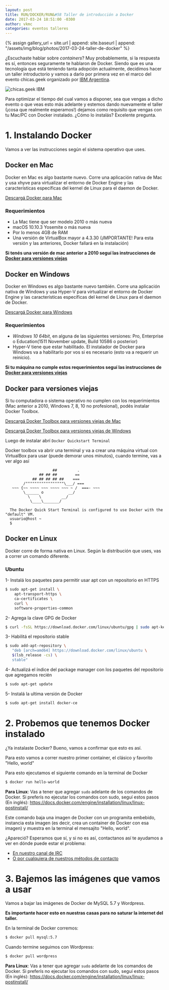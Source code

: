 ```yaml
---
layout: post
title: RUN/DOCKER/RUN&#58 Taller de introducción a Docker
date: 2017-03-24 18:51:00 -0300
author: vkmc
categories: eventos talleres
---
```


{% assign gallery_url = site.url | append: site.baseurl | append: "/assets/img/blog/photos/2017-03-24-taller-de-docker" %}

¿Escuchaste hablar sobre _containers_? Muy probablemente,
si la respuesta es sí, entonces seguramente te hablaron de Docker.
Siendo que es una tecnología que está teniendo tanta adopción
actualmente, decidimos hacer un taller introductorio y vamos a darlo
por primera vez en el marco del evento chicas.geek organizado por [IBM Argentina](https://twitter.com/EmpleosIBMLatam).

![chicas.geek IBM]({{gallery_url}}/chicas-geek-ibm.jpg)

<!--more-->

Para optimizar el tiempo del cual vamos a disponer, sea que vengas a
dicho evento o que veas esto más adelante y estemos dando nuevamente
el taller (¡cosa que realmente esperamos!) dejamos como requisito que vengas
con tu Mac/PC con Docker instalado. ¿Cómo lo instalás? Excelente pregunta.


# 1. Instalando Docker

Vamos a ver las instrucciones según el sistema operativo que uses.

## Docker en Mac

Docker en Mac es algo bastante nuevo. Corre una aplicación nativa de Mac y usa xhyve para
virtualizar el entorno de Docker Engine y las características específicas del kernel de
Linux para el daemon de Docker.

[Descargá Docker para Mac](https://download.docker.com/mac/stable/Docker.dmg)


### Requerimientos

- La Mac tiene que ser modelo 2010 o más nueva
- macOS 10.10.3 Yosemite o más nueva
- Por lo menos 4GB de RAM
- Una versión de VirtualBox mayor a 4.3.30 (¡IMPORTANTE! Para esta versión
y las anteriores, Docker fallará en la instalación)

**Si tenés una versión de mac anterior a 2010 seguí las instrucciones de [Docker para versiones viejas](#docker-para-versiones-viejas)**



## Docker en Windows

Docker en Windows es algo bastante nuevo también. Corre una aplicación nativa de Windows y
usa Hyper-V para virtualizar el entorno de Docker Engine y las características específicas
del kernel de Linux para el daemon de Docker.

[Descargá Docker para Windows](https://download.docker.com/win/stable/InstallDocker.msi)


### Requerimientos

- *Windows 10 64bit*, en alguna de las siguientes versiones: Pro, Enterprise o Education(1511 November update, Build 10586 o posterior)
- Hyper-V tiene que estar habilitado. El instalador de Docker para Windows va a habilitarlo por vos si es necesario
(esto va a requerir un reinicio).


**Si tu máquina no cumple estos requerimientos seguí las instrucciones de [Docker para versiones viejas](#docker-para-versiones-viejas)**

## Docker para versiones viejas


Si tu computadora o sistema operativo no cumplen con los requerimientos (Mac anterior a 2010, Windows 7, 8, 10 no profesional), podés instalar Docker Toolbox.

[Descargá Docker Toolbox para versiones viejas de Mac](https://download.docker.com/mac/stable/DockerToolbox.pkg)


[Descargá Docker Toolbox para versiones viejas de Windows](https://download.docker.com/win/stable/DockerToolbox.exe)


Luego de instalar abrí ```Docker Quickstart Terminal```

Docker toolbox va abrir una terminal y va a crear una máquina virtual con VirtualBox para usar (puede demorar unos minutos), cuando termine, vas a ver algo así


                         ##         .
                   ## ## ##        ==
                ## ## ## ## ##    ===
            /"""""""""""""""""\___/ ===
       ~~~ {~~ ~~~~ ~~~ ~~~~ ~~~ ~ /  ===- ~~~
            \______ o           __/
              \    \         __/
               \____\_______/

      The Docker Quick Start Terminal is configured to use Docker with the "default" VM.
      usuario@host ~
      $


## Docker en Linux

Docker corre de forma nativa en Linux. Según la distribución que uses, vas a correr un comando diferente.


### Ubuntu

1- Instalá los paquetes para permitir usar apt con un repositorio en HTTPS

```bash
$ sudo apt-get install \
    apt-transport-https \
    ca-certificates \
    curl \
    software-properties-common
```

2- Agrega la clave GPG de Docker

```bash
$ curl -fsSL https://download.docker.com/linux/ubuntu/gpg | sudo apt-key add -
```

3- Habilitá el repositorio stable

```bash
$ sudo add-apt-repository \
   "deb [arch=amd64] https://download.docker.com/linux/ubuntu \
   $(lsb_release -cs) \
   stable"
```

4- Actualizá el índice del package manager con los paquetes del repositorio que agregamos recién

```bash
$ sudo apt-get update
```

5- Instalá la ultima versión de Docker

```bash
$ sudo apt-get install docker-ce
```


# 2. Probemos que tenemos Docker instalado

¿Ya instalaste Docker? Bueno, vamos a confirmar que esto es así.

Para esto vamos a correr nuestro primer container, el clásico y favorito "Hello, world"

Para esto ejecutamos el siguiente comando en la terminal de Docker

```bash
$ docker run hello-world
```
**Para Linux**: Vas a tener que agregar ```sudo``` adelante de los comandos de Docker. Si preferís no ejecutar los comandos con sudo, seguí estos pasos (En inglés): https://docs.docker.com/engine/installation/linux/linux-postinstall/


Este comando baja una imagen de Docker con un programita embebido, instancia esta imagen (es decir,
crea un container de Docker con esa imagen) y muestra en la terminal el mensajito "Hello, world".

¿Apareció? Esperamos que sí, y si no es así, contactanos así te ayudamos a ver en dónde puede estar el problema:
* [En nuestro canal de IRC](https://kiwiirc.com/client/irc.freenode.org/#linuxchixar)
* [O por cualquiera de nuestros métodos de contacto](/contact/)

# 3. Bajemos las imágenes que vamos a usar

Vamos a bajar las imágenes de Docker de MySQL 5.7 y Wordpress.

**Es importante hacer esto en nuestras casas para no saturar la internet del taller.**

En la terminal de Docker corremos:

```bash
$ docker pull mysql:5.7
```

Cuando termine seguimos con Wordpress:

```bash
$ docker pull wordpress
```

**Para Linux**: Vas a tener que agregar ```sudo``` adelante de los comandos de Docker. Si preferís no ejecutar los comandos con sudo, seguí estos pasos (En inglés): https://docs.docker.com/engine/installation/linux/linux-postinstall/
